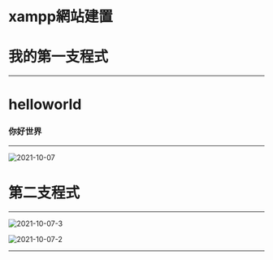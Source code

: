 # xampp網站建置


# 我的第一支程式

---

<!DOCTYPE html>
<html>
<head>
    <title>helloworld</title>
</head>
<body>

<h1>helloworld</h1>


<h3>你好世界</h3>


</body>
</html>

---

![2021-10-07](https://user-images.githubusercontent.com/90738468/136341931-9ddacd2d-7b2b-4d78-a02d-cf20c796d21f.png)


# 第二支程式

---
![2021-10-07-3](https://user-images.githubusercontent.com/90738468/136343529-eb47046d-374a-4780-9ed9-29f4a7811449.png)


![2021-10-07-2](https://user-images.githubusercontent.com/90738468/136343558-b3e868b4-64c0-429b-b8df-60d3b915f628.png)


---
